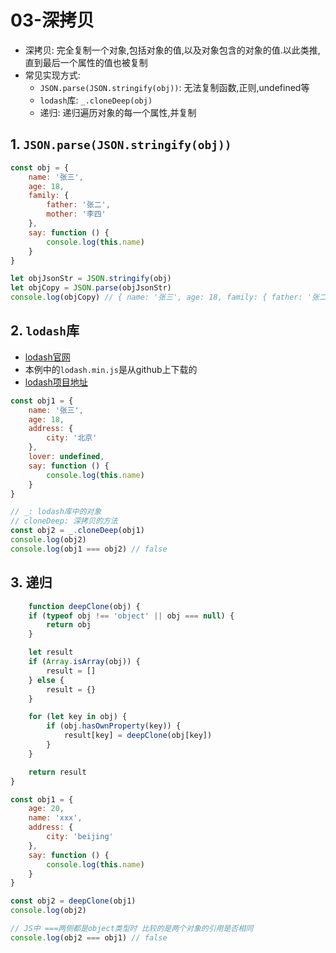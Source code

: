 # 03-深拷贝

- 深拷贝: 完全复制一个对象,包括对象的值,以及对象包含的对象的值.以此类推,直到最后一个属性的值也被复制
- 常见实现方式:
  - `JSON.parse(JSON.stringify(obj))`: 无法复制函数,正则,undefined等
  - `lodash`库: `_.cloneDeep(obj)`
  - 递归: 递归遍历对象的每一个属性,并复制

## 1. `JSON.parse(JSON.stringify(obj))`

```javascript
const obj = {
    name: '张三',
    age: 18,
    family: {
        father: '张二',
        mother: '李四'
    },
    say: function () {
        console.log(this.name)
    }
}

let objJsonStr = JSON.stringify(obj)
let objCopy = JSON.parse(objJsonStr)
console.log(objCopy) // { name: '张三', age: 18, family: { father: '张二', mother: '李四' } } 没有say方法
```

## 2. `lodash`库

- [lodash官网](https://www.lodashjs.com/)
- 本例中的`lodash.min.js`是从github上下载的
- [lodash项目地址](https://github.com/lodash/lodash)

```javascript
const obj1 = {
    name: '张三',
    age: 18,
    address: {
        city: '北京'
    },
    lover: undefined,
    say: function () {
        console.log(this.name)
    }
}

// _: lodash库中的对象
// cloneDeep: 深拷贝的方法
const obj2 = _.cloneDeep(obj1)
console.log(obj2)
console.log(obj1 === obj2) // false
```

## 3. 递归

```javascript
    function deepClone(obj) {
    if (typeof obj !== 'object' || obj === null) {
        return obj
    }

    let result
    if (Array.isArray(obj)) {
        result = []
    } else {
        result = {}
    }

    for (let key in obj) {
        if (obj.hasOwnProperty(key)) {
            result[key] = deepClone(obj[key])
        }
    }

    return result
}

const obj1 = {
    age: 20,
    name: 'xxx',
    address: {
        city: 'beijing'
    },
    say: function () {
        console.log(this.name)
    }
}

const obj2 = deepClone(obj1)
console.log(obj2)

// JS中 ===两侧都是object类型时 比较的是两个对象的引用是否相同
console.log(obj2 === obj1) // false
```